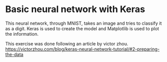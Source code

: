 # Basic neural network with Keras

This neural network, through MNIST, takes an image and tries to classify it as a digit. Keras is used to create the model and Matplotlib is used to plot the information.

This exercise was done following an article by victor zhou. https://victorzhou.com/blog/keras-neural-network-tutorial/#2-preparing-the-data
